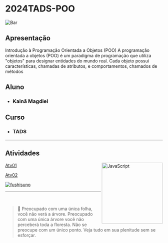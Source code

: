 # 2024TADS-POO

![Bar ](https://img.wattpad.com/04ce81ef1ba3be83d75a50eeaacef4fb9e7d624e/68747470733a2f2f73332e616d617a6f6e6177732e636f6d2f776174747061642d6d656469612d736572766963652f53746f7279496d6167652f4f2d42723638544f3576304f79773d3d2d313333373234353336362e313735393164383232623134613463323232323739373338313037322e676966)

## Apresentação
Introdução à Programação Orientada a Objetos (POO)
A programação orientada a objetos (POO) é um paradigma de programação que utiliza "objetos" para designar entidades do mundo real. Cada objeto possui características, chamadas de atributos, e comportamentos, chamados de métodos
## Aluno
* <h3>Kainã Magdiel</h3>

## Curso
* <h3>TADS</h3>

<hr>

## Atividades 

<img alt="JavaScript" width="195"  align="right"  src="https://geekdama.com/wp-content/uploads/2024/02/one-piece-luffy-gear-5-render-category.png">

[Atv01](https://github.com/fushisuno/2024TADS-POO/blob/main/Atividades/Atv01/notebook/Atv01.ipynb)

[Atv02](https://github.com/fushisuno/2024TADS-POO/blob/main/Atividades/Atv02/notebook/Atv02.ipynb)

[![fushisuno](https://mybinder.org/badge_logo.svg)](https://mybinder.org/v2/gh/fushisuno/2024TADS-POO/HEAD)
<hr>
<br>

> 🍃   <span align="justify">Preocupado com uma única folha, você não verá a árvore. Preocupado com uma única árvore você não perceberá toda a floresta. Não se preocupe com um único ponto. Veja tudo em sua plenitude sem se esforçar.</span>
